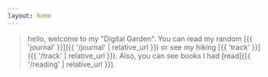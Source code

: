 ```yaml
---
layout: home
---
```


> hello, welcome to my "Digital Garden". You can read my random [{{ 'journal' }}]({{ '/journal' | relative_url }}) or see my hiking [{{ 'track' }}]({{ '/track' | relative_url }}). Also, you can see books I had [read]({{ '/reading' | relative_url }}).

